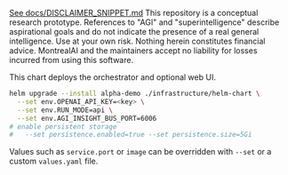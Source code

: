 [See docs/DISCLAIMER_SNIPPET.md](../docs/DISCLAIMER_SNIPPET.md)
This repository is a conceptual research prototype. References to "AGI" and "superintelligence" describe aspirational goals and do not indicate the presence of a real general intelligence. Use at your own risk. Nothing herein constitutes financial advice. MontrealAI and the maintainers accept no liability for losses incurred from using this software.

This chart deploys the orchestrator and optional web UI.

```bash
helm upgrade --install alpha-demo ./infrastructure/helm-chart \
  --set env.OPENAI_API_KEY=<key> \
  --set env.RUN_MODE=api \
  --set env.AGI_INSIGHT_BUS_PORT=6006
# enable persistent storage
#   --set persistence.enabled=true --set persistence.size=5Gi
```

Values such as `service.port` or `image` can be overridden with `--set` or a custom `values.yaml` file.
